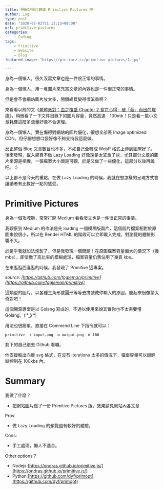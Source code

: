 ```yaml
---
title: 把網站圖片轉成 Primitive Pictures 吧
author: Log
type: post
date: "2020-07-02T21:13:13+08:00"
url: primitive-pictures
categories: 
    - Coding
tags: 
    - Primitive
    - Website
    - Blog
featured_image: "https://pic.iorz.cc/primitive-pictures/1.jpg"

---
```


身為一個懶人，很久沒寫文章也是一件很正常的事情。

身為一個懶人，用一堆圖片來充當文章的內容也是一件很正常的事情。

但是會不會網站圖片放太多，開個網頁變得很笨重啊？

來看看以前的文《[屍體派對：血之覆蓋 Chapter 2 食完心得 – 破「繭」而出的屍塊](https://iorz.cc/corpse-party-bloodcovered-repeated-fear-chapter-2/)》，稍微看了一下文件目錄下的圖片容量，竟然高達　100mb！只是看一篇小文章耗費這麼多流量好像不合道理。

身為一個懶人，實在懶得對網站的圖片優化，很想全部丟 Image optimized CDN，但仔細想想口袋好像不夠支持我這麼做。

反正整個 Blog 文章數目也不多，不如自己全轉成 WebP 格式上傳到圖床好了。後來發現，載入網頁不做 Lazy Loading 好像還是太笨重了些，尤其部分文章的圖片來源是相機，一張檔案大小很是可觀，於是又做了一些優化，這部分以後再說吧。 :)

以上都不是今天的重點，在做 Lazy Loading 的時候，我就在想怎樣的呈現方式會讓讀者有比教好一點的感受。

# Primitive Pictures

身為一個攻城獅，常常打開 Medium 看看廢文也是一件很正常的事情。

我觀察到 Medium 的作法是先 loading 一個模糊版圖片，這個圖片檔案相對於原圖來說很小，所以在 Render HTML 的階段可以立即載入完成，對瀏覽的體驗影響不大。

於是乎我就如法炮製了，但是我發現一個問題！在原圖檔案容量偏大的情況下（幾mbs），即使做了高比率的模糊處理，檔案容量仍舊佔用了幾百 kbs。

在東逛逛西逛逛的時候，我發現了 Primitive 這專案。

*source: [https://github.com/fogleman/primitive](https://github.com/fogleman/primitive)*

這類型的圖片，以各種三角形或圓形等等去拼裝成你輸入的原圖，聽起來很像蒙太奇對吧！

這個開源專案是以 Golang 寫成的，不過以使用來說其實你也不太需要懂 Golang。( ͡° ͜ʖ ͡°)

用法也很簡單，直接在 Commend Line 下指令就可以：

```
primitive -i input.png -o output.png -n 100
```

剩下的自己跑去 Github 看囉。

他支援輸出向量 svg 格式，在沒有 iterations 太多的情況下，檔案容量可以很輕鬆控制在 100kbs 內。

# Summary

我做了什麼？

 - 把網站圖片做了一份 Primitive Pictures 版，效果請見網站內各文章

Pros:

 - 做 Lazy Loading 的預覽圖有較好的體驗。

Cons:
 
 - 手工處理，懶人不適合。

Other options？

 - Nodejs:[https://ondras.github.io/primitive.js/](https://ondras.github.io/primitive.js/)
 - Python:[https://github.com/dyf/primopt](https://github.com/dyf/primopt)